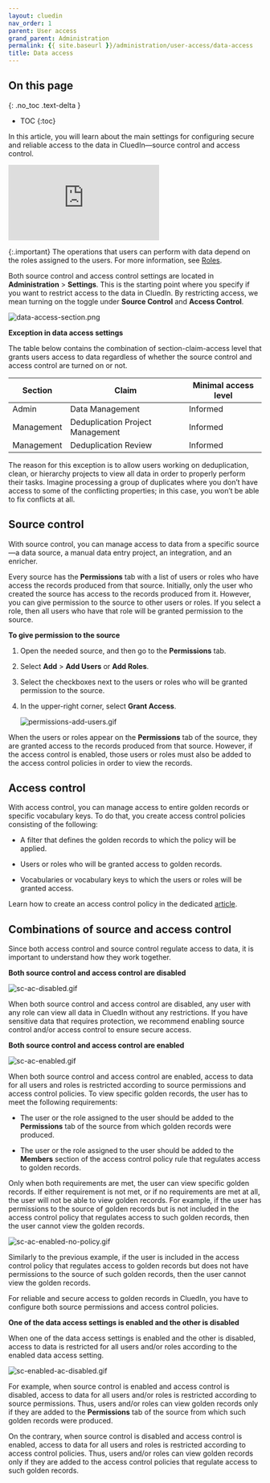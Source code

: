 ```yaml
---
layout: cluedin
nav_order: 1
parent: User access
grand_parent: Administration
permalink: {{ site.baseurl }}/administration/user-access/data-access
title: Data access
---
```

## On this page
{: .no_toc .text-delta }
- TOC
{:toc}

In this article, you will learn about the main settings for configuring secure and reliable access to the data in CluedIn—source control and access control.

<div class="videoFrame">
<iframe src="https://player.vimeo.com/video/1009114269?h=7736f41bbb&amp;badge=0&amp;autopause=0&amp;player_id=0&amp;app_id=58479" frameborder="0" allow="autoplay; fullscreen; picture-in-picture; clipboard-write" title="Source and access control"></iframe>
</div>

{:.important}
The operations that users can perform with data depend on the roles assigned to the users. For more information, see [Roles](/administration/roles).

Both source control and access control settings are located in **Administration** > **Settings**. This is the starting point where you specify if you want to restrict access to the data in CluedIn. By restricting access, we mean turning on the toggle under **Source Control** and **Access Control**.

![data-access-section.png](../../assets/images/administration/user-access/data-access-section.png)

**Exception in data access settings**

The table below contains the combination of section-claim-access level that grants users access to data regardless of whether the source control and access control are turned on or not.

| Section | Claim | Minimal access level |
|--|--|--|
| Admin | Data Management | Informed |
| Management | Deduplication Project Management | Informed |
| Management | Deduplication Review | Informed |

The reason for this exception is to allow users working on deduplication, clean, or hierarchy projects to view all data in order to properly perform their tasks. Imagine processing a group of duplicates where you don’t have access to some of the conflicting properties; in this case, you won’t be able to fix conflicts at all.

## Source control

With source control, you can manage access to data from a specific source—a data source, a manual data entry project, an integration, and an enricher.

Every source has the **Permissions** tab with a list of users or roles who have access the records produced from that source. Initially, only the user who created the source has access to the records produced from it. However, you can give permission to the source to other users or roles. If you select a role, then all users who have that role will be granted permission to the source.  

**To give permission to the source**

1. Open the needed source, and then go to the **Permissions** tab.

1. Select **Add** > **Add Users** or **Add Roles**.

1. Select the checkboxes next to the users or roles who will be granted permission to the source.

1. In the upper-right corner, select **Grant Access**.

    ![permissions-add-users.gif](../../assets/images/administration/user-access/permissions-add-users.gif)

When the users or roles appear on the **Permissions** tab of the source, they are granted access to the records produced from that source. However, if the access control is enabled, those users or roles must also be added to the access control policies in order to view the records.

## Access control

With access control, you can manage access to entire golden records or specific vocabulary keys. To do that, you create access control policies consisting of the following:

- A filter that defines the golden records to which the policy will be applied.

- Users or roles who will be granted access to golden records.

- Vocabularies or vocabulary keys to which the users or roles will be granted access.

Learn how to create an access control policy in the dedicated [article](/management/access-control).

## Combinations of source and access control

Since both access control and source control regulate access to data, it is important to understand how they work together.

**Both source control and access control are disabled**

![sc-ac-disabled.gif](../../assets/images/administration/user-access/sc-ac-disabled.gif)

When both source control and access control are disabled, any user with any role can view all data in CluedIn without any restrictions. If you have sensitive data that requires protection, we recommend enabling source control and/or access control to ensure secure access.

**Both source control and access control are enabled**

![sc-ac-enabled.gif](../../assets/images/administration/user-access/sc-ac-enabled.gif)

When both source control and access control are enabled, access to data for all users and roles is restricted according to source permissions and access control policies. To view specific golden records, the user has to meet the following requirements:

- The user or the role assigned to the user should be added to the **Permissions** tab of the source from which golden records were produced.

- The user or the role assigned to the user should be added to the **Members** section of the access control policy rule that regulates access to golden records.

Only when both requirements are met, the user can view specific golden records. If either requirement is not met, or if no requirements are met at all, the user will not be able to view golden records. For example, if the user has permissions to the source of golden records but is not included in the access control policy that regulates access to such golden records, then the user cannot view the golden records.

![sc-ac-enabled-no-policy.gif](../../assets/images/administration/user-access/sc-ac-enabled-no-policy.gif)

Similarly to the previous example, if the user is included in the access control policy that regulates access to golden records but does not have permissions to the source of such golden records, then the user cannot view the golden records.

For reliable and secure access to golden records in CluedIn, you have to configure both source permissions and access control policies.

**One of the data access settings is enabled and the other is disabled**

When one of the data access settings is enabled and the other is disabled, access to data is restricted for all users and/or roles according to the enabled data access setting.

![sc-enabled-ac-disabled.gif](../../assets/images/administration/user-access/sc-enabled-ac-disabled.gif)

For example, when source control is enabled and access control is disabled, access to data for all users and/or roles is restricted according to source permissions. Thus, users and/or roles can view golden records only if they are added to the **Permissions** tab of the source from which such golden records were produced.

On the contrary, when source control is disabled and access control is enabled, access to data for all users and roles is restricted according to access control policies. Thus, users and/or roles can view golden records only if they are added to the access control policies that regulate access to such golden records.